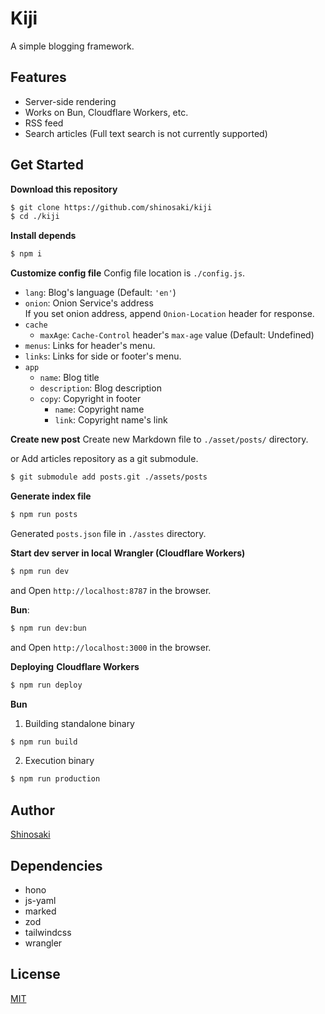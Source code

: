 # Kiji

A simple blogging framework.

## Features
- Server-side rendering
- Works on Bun, Cloudflare Workers, etc.
- RSS feed
- Search articles (Full text search is not currently supported)

## Get Started

**Download this repository**
```bash
$ git clone https://github.com/shinosaki/kiji
$ cd ./kiji
```

**Install depends**
```bash
$ npm i
```

**Customize config file**
Config file location is `./config.js`.
- `lang`: Blog's language (Default: `'en'`)
- `onion`: Onion Service's address  
  If you set onion address, append `Onion-Location` header for response.
- `cache`
  - `maxAge`: `Cache-Control` header's `max-age` value (Default: Undefined)
- `menus`: Links for header's menu.
- `links`: Links for side or footer's menu.
- `app`
  - `name`: Blog title
  - `description`: Blog description
  - `copy`: Copyright in footer
    - `name`: Copyright name
    - `link`: Copyright name's link

**Create new post**
Create new Markdown file to `./asset/posts/` directory.  

or Add articles repository as a git submodule.
```bash
$ git submodule add posts.git ./assets/posts
```

**Generate index file**
```bash
$ npm run posts
```
Generated `posts.json` file in `./asstes` directory.

**Start dev server in local**
**Wrangler (Cloudflare Workers)**
```bash
$ npm run dev
```
and Open `http://localhost:8787` in the browser.

**Bun**:
```bash
$ npm run dev:bun
```
and Open `http://localhost:3000` in the browser.

**Deploying**
**Cloudflare Workers**
```bash
$ npm run deploy
```

**Bun**
1. Building standalone binary
```bash
$ npm run build
```

2. Execution binary
```bash
$ npm run production
```

## Author
[Shinosaki](https://shinosaki.com/)

## Dependencies
- hono
- js-yaml
- marked
- zod
- tailwindcss
- wrangler

## License
[MIT](./LICENSE)
